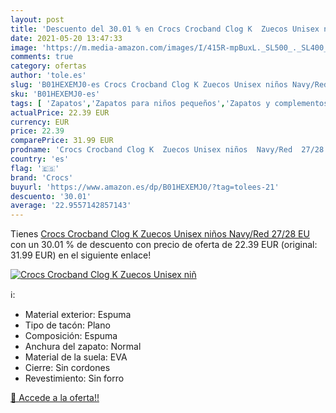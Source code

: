 ```yaml
---
layout: post
title: 'Descuento del 30.01 % en Crocs Crocband Clog K  Zuecos Unisex niñ'
date: 2021-05-20 13:47:33
image: 'https://m.media-amazon.com/images/I/415R-mpBuxL._SL500_._SL400_.jpg'
comments: true
category: ofertas
author: 'tole.es'
slug: 'B01HEXEMJ0-es Crocs Crocband Clog K Zuecos Unisex niños Navy/Red 27/28 EU'
sku: 'B01HEXEMJ0-es'
tags: [ 'Zapatos','Zapatos para niños pequeños','Zapatos y complementos','Zuecos y mules para niño','crocs','zuecos', ]
actualPrice: 22.39 EUR
currency: EUR
price: 22.39
comparePrice: 31.99 EUR
prodname: 'Crocs Crocband Clog K  Zuecos Unisex niños  Navy/Red  27/28 EU'
country: 'es'
flag: '🇪🇸'
brand: 'Crocs'
buyurl: 'https://www.amazon.es/dp/B01HEXEMJ0/?tag=tolees-21'
descuento: '30.01'
average: '22.9557142857143'
---
```


Tienes [Crocs Crocband Clog K  Zuecos Unisex niños  Navy/Red  27/28 EU](https://www.amazon.es/dp/B01HEXEMJ0/?tag=tolees-21) con un 30.01 % de descuento con precio de oferta de 22.39 EUR (original: 31.99 EUR) en el siguiente enlace!

[![Crocs Crocband Clog K  Zuecos Unisex niñ](https://m.media-amazon.com/images/I/415R-mpBuxL._SL500_._SL400_.jpg)](https://www.amazon.es/dp/B01HEXEMJ0/?tag=tolees-21)

ℹ️:

- Material exterior: Espuma
- Tipo de tacón: Plano
- Composición: Espuma
- Anchura del zapato: Normal
- Material de la suela: EVA
- Cierre: Sin cordones
- Revestimiento: Sin forro

[🛒 Accede a la oferta!!](https://www.amazon.es/dp/B01HEXEMJ0/?tag=tolees-21)
